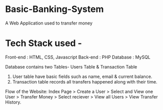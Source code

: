 
# Basic-Banking-System
  
A Web Application used to transfer money 

# Tech Stack used - 
Front-end : HTML, CSS, Javascript 
Back-end : PHP 
Database : MySQL   

Database contains two Tables- Users Table & Transaction Table 
1. User table have basic fields such as name, email & current balance. 
2. Transaction table records all transfers happened along with their time.  

Flow of the Website: Index Page > Create a User > Select and View one User > Transfer Money > Select reciever > View all Users > View Transfer History.
